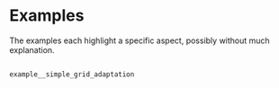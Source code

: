 # Examples

The examples each highlight a specific aspect, possibly without much explanation.

```{toctree}

example__simple_grid_adaptation




```
